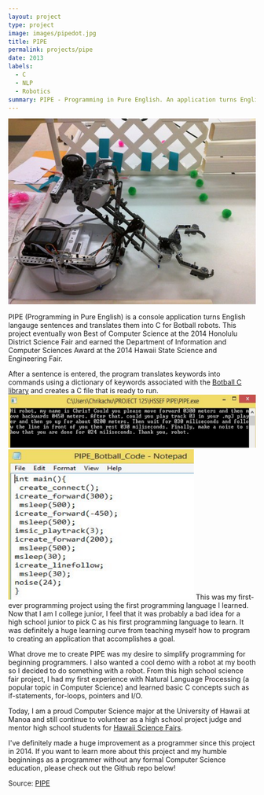 ```yaml
---
layout: project
type: project
image: images/pipedot.jpg
title: PIPE
permalink: projects/pipe
date: 2013
labels:
  - C
  - NLP
  - Robotics
summary: PIPE - Programming in Pure English. An application turns English into code. My project for the 2014 Honolulu District and Hawaii State Science and Engineering Fair.
---
```

<img class class="ui medium right floated rounded image" src="../images/rumba.jpg">

PIPE (Programming in Pure English) is a console application turns English langauge sentences and translates them into C for Botball robots. This project eventually won Best of Computer Science at the 2014 Honolulu District Science Fair and earned the Department of Information and Computer Sciences Award at the 2014 Hawaii State Science and Engineering Fair.

After a sentence is entered, the program translates keywords into commands using a dictionary of keywords associated with the [Botball C library](http://files.kipr.org/link/documentation/libkovan_docs/index.html) and creates a C file that is ready to run.
<img class class="ui medium right floated rounded image" src="../images/PIPE1.png">
<img class class="ui medium right floated rounded image" src="../images/PIPE2.png">
This was my first-ever programming project using the first programming language I learned. Now that I am I college junior, I feel that it was probably a bad idea for a high school junior to pick C as his first programming language to learn. It was definitely a huge learning curve from teaching myself how to program to creating an application that accomplishes a goal. 

What drove me to create PIPE was my desire to simplify programming for beginning programmers. I also wanted a cool demo with a robot at my booth so I decided to do something with a robot. From this high school science fair project, I had my first experience with Natural Language Processing (a popular topic in Computer Science) and learned basic C concepts such as if-statements, for-loops, pointers and I/O. 

Today, I am a proud Computer Science major at the University of Hawaii at Manoa and still continue to volunteer as a high school project judge and mentor high school students for [Hawaii Science Fairs](http://www.hawaiiacademyofscience.org/). 

I've definitely made a huge improvement as a programmer since this project in 2014. If you want to learn more about this project and my humble beginnings as a programmer without any formal Computer Science education, please check out the Github repo below! 

Source: <a href="https://github.com/chrisnguyenhi/pipe"><i class="large github icon"></i>PIPE</a>
